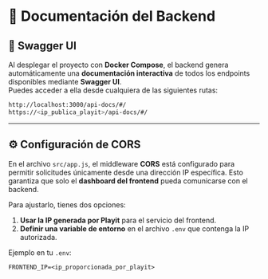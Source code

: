 # 📘 Documentación del Backend

## 🧩 Swagger UI

Al desplegar el proyecto con **Docker Compose**, el backend genera automáticamente una **documentación interactiva** de todos los endpoints disponibles mediante **Swagger UI**.  
Puedes acceder a ella desde cualquiera de las siguientes rutas:

```bash
http://localhost:3000/api-docs/#/
https://<ip_publica_playit>/api-docs/#/
```
---
## ⚙️ Configuración de CORS

En el archivo `src/app.js`, el middleware **CORS** está configurado para permitir solicitudes únicamente desde una dirección IP específica.
Esto garantiza que solo el **dashboard del frontend** pueda comunicarse con el backend.

Para ajustarlo, tienes dos opciones:

1. **Usar la IP generada por Playit** para el servicio del frontend.
2. **Definir una variable de entorno** en el archivo `.env` que contenga la IP autorizada.

Ejemplo en tu `.env`:

```env
FRONTEND_IP=<ip_proporcionada_por_playit>
```

